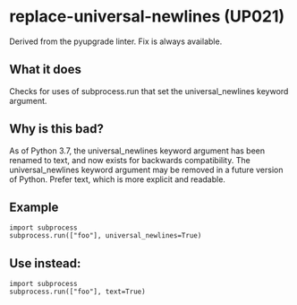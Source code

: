 # replace-universal-newlines (UP021)
Derived from the pyupgrade linter.
Fix is always available.
## What it does
Checks for uses of subprocess.run that set the universal_newlines
keyword argument.
## Why is this bad?
As of Python 3.7, the universal_newlines keyword argument has been
renamed to text, and now exists for backwards compatibility. The
universal_newlines keyword argument may be removed in a future version of
Python. Prefer text, which is more explicit and readable.
## Example
```
import subprocess
subprocess.run(["foo"], universal_newlines=True)
```
## Use instead:
```
import subprocess
subprocess.run(["foo"], text=True)
```